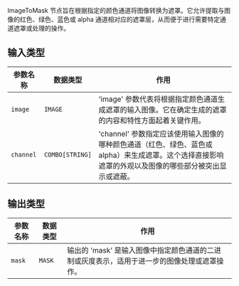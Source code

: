 ImageToMask 节点旨在根据指定的颜色通道将图像转换为遮罩。它允许提取与图像的红色、绿色、蓝色或 alpha 通道相对应的遮罩层，从而便于进行需要特定通道遮罩或处理的操作。

## 输入类型
| 参数名称   | 数据类型 | 作用                                                         |
|------------|----------|--------------------------------------------------------------|
| `image`    | `IMAGE`  | 'image' 参数代表将根据指定颜色通道生成遮罩的输入图像。它在确定生成的遮罩的内容和特性方面起着关键作用。 |
| `channel`  | `COMBO[STRING]` | 'channel' 参数指定应该使用输入图像的哪种颜色通道（红色、绿色、蓝色或 alpha）来生成遮罩。这个选择直接影响遮罩的外观以及图像的哪些部分被突出显示或遮蔽。 |

## 输出类型
| 参数名称 | 数据类型 | 作用                                                         |
|----------|----------|--------------------------------------------------------------|
| `mask`   | `MASK`   | 输出的 'mask' 是输入图像中指定颜色通道的二进制或灰度表示，适用于进一步的图像处理或遮罩操作。 |